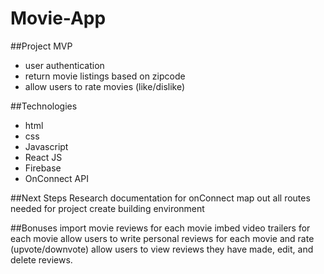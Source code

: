 # Movie-App

##Project MVP
* user authentication
* return movie listings based on zipcode
* allow users to rate movies (like/dislike)

##Technologies
* html
* css
* Javascript
* React JS
* Firebase
* OnConnect API

##Next Steps
Research documentation for onConnect
map out all routes needed for project
create building environment



##Bonuses
import movie reviews for each movie
imbed video trailers for each movie
allow users to write personal reviews for each movie and rate (upvote/downvote)
allow users to view reviews they have made, edit, and delete reviews.

